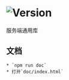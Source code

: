 # ![Version](https://img.shields.io/badge/version-8.50.22-green.svg)

服务端通用库

## 文档
    * `npm run doc`
    * 打开`doc/index.html`
